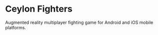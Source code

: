 # Ceylon Fighters
Augmented reality multiplayer fighting game for Android and iOS mobile platforms.
